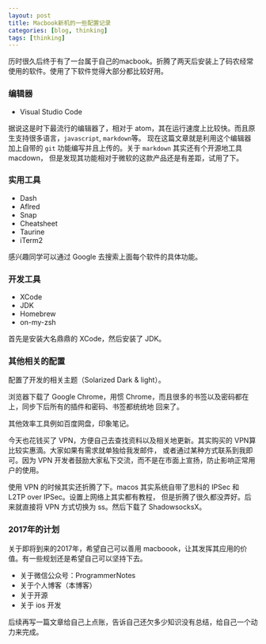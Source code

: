 ```yaml
---
layout: post
title: Macbook新机的一些配置记录
categories: [blog, thinking]
tags: [thinking]
---
```



历时很久后终于有了一台属于自己的macbook。折腾了两天后安装上了码农经常使用的软件。使用了下软件觉得大部分都比较好用。

### 编辑器

+ Visual Studio Code

据说这是时下最流行的编辑器了，相对于 atom，其在运行速度上比较快。而且原生支持很多语言，`javascript`, `markdown`等。
现在这篇文章就是利用这个编辑器加上自带的 `git` 功能编写并且上传的。关于 `markdown` 其实还有个开源地工具 macdown，
但是发现其功能相对于微软的这款产品还是有差距，试用了下。

### 实用工具

+ Dash
+ Aflred
+ Snap
+ Cheatsheet
+ Taurine
+ iTerm2

感兴趣同学可以通过 Google 去搜索上面每个软件的具体功能。

### 开发工具

+ XCode
+ JDK
+ Homebrew
+ on-my-zsh

首先是安装大名鼎鼎的 XCode，然后安装了 JDK。

### 其他相关的配置

配置了开发的相关主题（Solarized Dark & light）。

浏览器下载了 Google Chrome，用惯 Chrome，而且很多的书签以及密码都在上，同步下后所有的插件和密码、书签都统统地
回来了。

其他效率工具例如百度网盘，印象笔记。

今天也花钱买了 VPN，方便自己去查找资料以及相关地更新。其实购买的 VPN算比较实惠滴。大家如果有需求就单独给我发邮件，
或者通过某种方式联系到我即可。因为 VPN 开发者鼓励大家私下交流，而不是在市面上宣扬，防止影响正常用户的使用。

使用 VPN 的时候其实还折腾了下。macos 其实系统自带了思科的 IPSec 和 L2TP over IPSec。设置上网络上其实都有教程，
但是折腾了很久都没弄好。后来就直接将 VPN 方式切换为 ss。然后下载了 ShadowsocksX。

### 2017年的计划

关于即将到来的2017年，希望自己可以善用 macboook，让其发挥其应用的价值。有一些规划还是希望自己可以坚持下去。

+ 关于微信公众号：ProgrammerNotes
+ 关于个人博客（本博客）
+ 关于开源
+ 关于 ios 开发

后续再写一篇文章给自己上点账，告诉自己还欠多少知识没有总结，给自己一个动力来完成。
